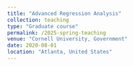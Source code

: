 ```yaml
---
title: "Advanced Regression Analysis"
collection: teaching
type: "Graduate course"
permalink: /2025-spring-teaching
venue: "Cornell University, Government"
date: 2020-08-01
location: "Atlanta, United States"
---
```

